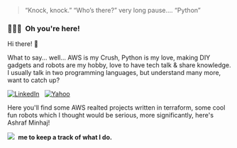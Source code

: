 > “Knock, knock.”
> “Who’s there?”
> very long pause….
> “Python”

### 👨🏻‍💻 &nbsp;Oh you're here!
Hi there! 👋

What to say... well... AWS is my Crush, Python is my love, making DIY gadgets and robots are my hobby, love to have tech talk & share knowledge. I usually talk in two programming languages, but understand many more, want to catch up?

<a href="https://www.linkedin.com/in/ashraf-minhaj/"><img alt="LinkedIn" src="https://img.shields.io/badge/linkedin%20-%230077B5.svg?&style=flat&logo=linkedin&logoColor=white"/></a> &nbsp; <a href="mailto: ashraf_minhaj@yahoo.com"><img alt="Yahoo" src="https://img.shields.io/badge/-Email-white" /></a> &nbsp;

Here you'll find some AWS realted projects written in terraform, some cool fun robots which I thought would be serious, more significantly, here's Ashraf Minhaj!

[![](https://img.shields.io/github/followers/ashraf-minhaj?label=follow&style=social)](https://github.com/ashraf-minhaj)&nbsp; **me to keep a track of what I do.** 
<!-- 
![](https://img.shields.io/badge/Terraform%20Version-1.3.3-purple?style=plastic&logo=terraform)&nbsp; 
![](https://img.shields.io/badge/Python%20Version-1.3.3-yellow?style=plastic&logo=python)&nbsp; -->
